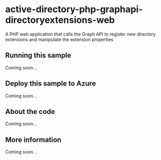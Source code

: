 # active-directory-php-graphapi-directoryextensions-web
A PHP web application that calls the Graph API to register new directory extensions and manipulate the extension properties 
## Running this sample
Coming soon...
## Deploy this sample to Azure
Coming soon...
## About the code
Coming soon...
## More information
Coming soon...